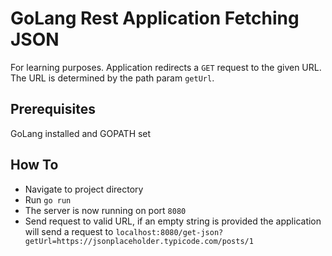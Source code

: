 # GoLang Rest Application Fetching JSON
For learning purposes. Application redirects a `GET` request to the given URL. The URL is determined by the path param `getUrl`.
## Prerequisites
GoLang installed and GOPATH set
## How To
* Navigate to project directory
* Run `go run`
* The server is now running on port `8080`
* Send request to valid URL, if an empty string is provided the application will send a request to `localhost:8080/get-json?getUrl=https://jsonplaceholder.typicode.com/posts/1`